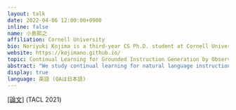 ```yaml
---
layout: talk
date: 2022-04-06 12:00:00+0900
inline: false
name: 小島熙之
affiliation: Cornell University
bio: Noriyuki Kojima is a third-year CS Ph.D. student at Cornell University. His research focus is interactive learning for multi-modal systems. His research is supported by the Masason Fellowship.
website: https://kojimano.github.io/
topic: Continual Learning for Grounded Instruction Generation by Observing Human Following Behavior
abstract: "We study continual learning for natural language instruction generation, by observing human users' instruction execution. We focus on a collaborative scenario, where the system both acts and delegates tasks to human users using natural language. We compare user execution of generated instructions to the original system intent as an indication to the system's success communicating its intent. We show how to use this signal to improve the system's ability to generate instructions via contextual bandit learning. In interaction with real users, our system demonstrates dramatic improvements in its ability to generate language over time."
display: true
language: 英語 (QAは日本語)
---
```


[[論文]](https://arxiv.org/abs/2108.04812) (TACL 2021)
